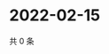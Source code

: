 # 2022-02-15

共 0 条

<!-- BEGIN WEIBO -->
<!-- 最后更新时间 Tue Feb 15 2022 04:11:51 GMT+0800 (China Standard Time) -->

<!-- END WEIBO -->
